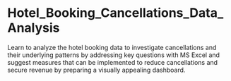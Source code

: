 # Hotel_Booking_Cancellations_Data_Analysis

Learn to analyze the hotel booking data to investigate cancellations and their underlying patterns by addressing key questions with MS Excel and suggest measures that can be implemented to reduce cancellations and secure revenue by preparing a visually appealing dashboard.
